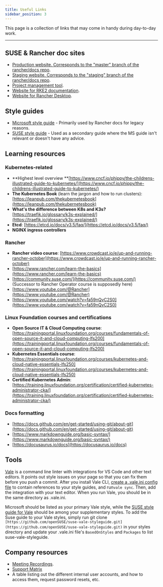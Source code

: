 ```yaml
---
title: Useful Links
sidebar_position: 3
---
```


This page is a collection of links that may come in handy during day-to-day work.

---

## SUSE & Rancher doc sites

- [Production website. Corresponds to the "master" branch of the rancher/docs repo](https://rancher.com/docs).
- [Staging website. Corresponds to the "staging" branch of the rancher/docs repo](https://staging.rancher.com/docs/).
- [Project management tool](https://zube.io/rancher/ecp-docs/w/docs/kanban).
- [Website for RKE2 documentation](https://docs.rke2.io/).
- [Website for Rancher Desktop](https://rancherdesktop.io/).

## Style guides

- [Microsoft style guide](https://learn.microsoft.com/en-us/style-guide/welcome/) - Primarily used by Rancher docs for legacy reasons.
- [SUSE style guide](https://documentation.suse.com/style/current/single-html/docu_styleguide/) - Used as a secondary guide where the MS guide isn't relevant or doesn't have any advice.

## Learning resources

### Kubernetes-related

- **Highest level overview **[https://www.cncf.io/phippy/the-childrens-illustrated-guide-to-kubernetes/](https://www.cncf.io/phippy/the-childrens-illustrated-guide-to-kubernetes/)
- **The Kubernetes Book** (learn the jargon and how to run clusters): [https://leanpub.com/thekubernetesbook](https://leanpub.com/thekubernetesbook)
- **What's the difference between K8s and K3s?**[https://traefik.io/glossary/k3s-explained/](https://traefik.io/glossary/k3s-explained/)
- **Etcd**: [https://etcd.io/docs/v3.5/faq/](https://etcd.io/docs/v3.5/faq/)
- **NGINX ingress controllers**

### Rancher

- **Rancher video course**: [https://www.crowdcast.io/e/up-and-running-rancher-october](https://www.crowdcast.io/e/up-and-running-rancher-october)
- [https://www.rancher.com/learn-the-basics](https://www.rancher.com/learn-the-basics)
- [https://community.suse.com/](https://community.suse.com/)  (Successor to Rancher Operator course is supposedly here)
- [https://www.youtube.com/@Rancher](https://www.youtube.com/@Rancher)
- [https://www.youtube.com/watch?v=fa59nQvC2S0](https://www.youtube.com/watch?v=fa59nQvC2S0)

### **Linux Foundation courses and certifications**

- **Open Source IT & Cloud Computing course**: [https://trainingportal.linuxfoundation.org/courses/fundamentals-of-open-source-it-and-cloud-computing-lfs200](https://trainingportal.linuxfoundation.org/courses/fundamentals-of-open-source-it-and-cloud-computing-lfs200)
- **Kubernetes Essentials course**: [https://trainingportal.linuxfoundation.org/courses/kubernetes-and-cloud-native-essentials-lfs250](https://trainingportal.linuxfoundation.org/courses/kubernetes-and-cloud-native-essentials-lfs250)
- **Certified Kubernetes Admin**: [https://training.linuxfoundation.org/certification/certified-kubernetes-administrator-cka/](https://training.linuxfoundation.org/certification/certified-kubernetes-administrator-cka/)

### Docs formatting

- [https://docs.github.com/en/get-started/using-git/about-git](https://docs.github.com/en/get-started/using-git/about-git)
- [https://www.markdownguide.org/basic-syntax/](https://www.markdownguide.org/basic-syntax/)
- [https://docusaurus.io/docs](https://docusaurus.io/docs)

## Tools

[Vale](https://vale.sh/docs/vale-cli/installation/) is a command line linter with integrations for VS Code and other text editors. It points out style issues on your page so that you can fix them before you push a commit. After you install Vale CLI, [create a .vale.ini config file](https://vale.sh/generator) to contain references to your style guides, and run`vale sync`. Then, add the integration with your text editor. When you run Vale, you should be in the same directory as .vale.ini.

Microsoft should be listed as your primary Vale style, while the [SUSE style guide for Vale](https://github.com/openSUSE/suse-vale-styleguide) should be among your supplementary styles. To add the Suse guide to your Vale styles, simply run git clone `[https://github.com/openSUSE/suse-vale-styleguide.git](https://github.com/openSUSE/suse-vale-styleguide.git)` in your styles directory and update your .vale.ini file's `BasedOnStyles` and `Packages` to list suse-vale-styleguide.

## Company resources

- [Meeting Recordings](https://web.microsoftstream.com/).
- [Support Matrix](https://rancher.com/support-maintenance-terms/all-supported-versions/rancher-v2.5.9/) 
- A table listing out the different internal user accounts, and how to access them, request password resets, etc.